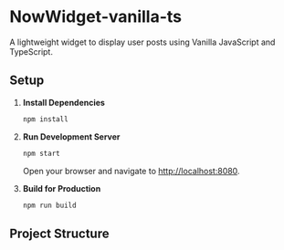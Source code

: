 # NowWidget-vanilla-ts

A lightweight widget to display user posts using Vanilla JavaScript and TypeScript.

## Setup

1. **Install Dependencies**
   ```bash
   npm install
   ```

2. **Run Development Server**
   ```bash
   npm start
   ```
   Open your browser and navigate to [http://localhost:8080](http://localhost:8080).

3. **Build for Production**
   ```bash
   npm run build
   ```

## Project Structure
